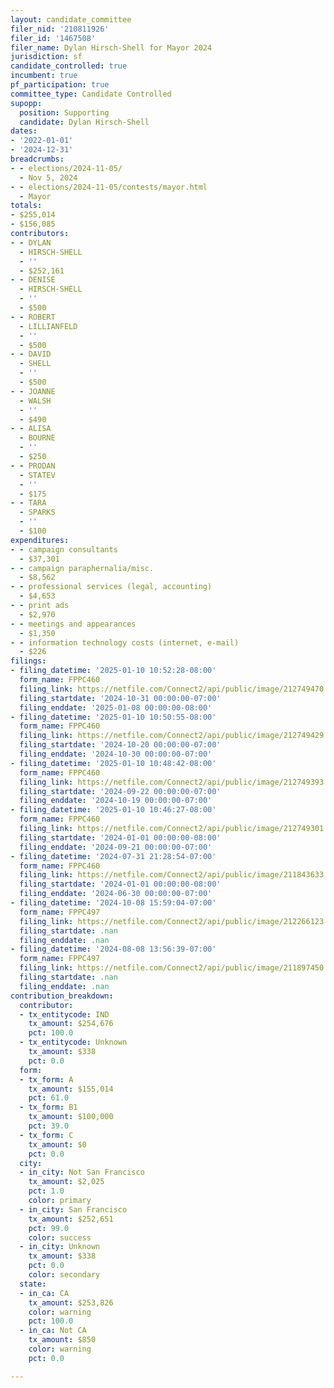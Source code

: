 ```yaml
---
layout: candidate_committee
filer_nid: '210811926'
filer_id: '1467508'
filer_name: Dylan Hirsch-Shell for Mayor 2024
jurisdiction: sf
candidate_controlled: true
incumbent: true
pf_participation: true
committee_type: Candidate Controlled
supopp:
  position: Supporting
  candidate: Dylan Hirsch-Shell
dates:
- '2022-01-01'
- '2024-12-31'
breadcrumbs:
- - elections/2024-11-05/
  - Nov 5, 2024
- - elections/2024-11-05/contests/mayor.html
  - Mayor
totals:
- $255,014
- $156,085
contributors:
- - DYLAN
  - HIRSCH-SHELL
  - ''
  - $252,161
- - DENISE
  - HIRSCH-SHELL
  - ''
  - $500
- - ROBERT
  - LILLIANFELD
  - ''
  - $500
- - DAVID
  - SHELL
  - ''
  - $500
- - JOANNE
  - WALSH
  - ''
  - $490
- - ALISA
  - BOURNE
  - ''
  - $250
- - PRODAN
  - STATEV
  - ''
  - $175
- - TARA
  - SPARKS
  - ''
  - $100
expenditures:
- - campaign consultants
  - $37,301
- - campaign paraphernalia/misc.
  - $8,562
- - professional services (legal, accounting)
  - $4,653
- - print ads
  - $2,970
- - meetings and appearances
  - $1,350
- - information technology costs (internet, e-mail)
  - $226
filings:
- filing_datetime: '2025-01-10 10:52:28-08:00'
  form_name: FPPC460
  filing_link: https://netfile.com/Connect2/api/public/image/212749470
  filing_startdate: '2024-10-31 00:00:00-07:00'
  filing_enddate: '2025-01-08 00:00:00-08:00'
- filing_datetime: '2025-01-10 10:50:55-08:00'
  form_name: FPPC460
  filing_link: https://netfile.com/Connect2/api/public/image/212749429
  filing_startdate: '2024-10-20 00:00:00-07:00'
  filing_enddate: '2024-10-30 00:00:00-07:00'
- filing_datetime: '2025-01-10 10:48:42-08:00'
  form_name: FPPC460
  filing_link: https://netfile.com/Connect2/api/public/image/212749393
  filing_startdate: '2024-09-22 00:00:00-07:00'
  filing_enddate: '2024-10-19 00:00:00-07:00'
- filing_datetime: '2025-01-10 10:46:27-08:00'
  form_name: FPPC460
  filing_link: https://netfile.com/Connect2/api/public/image/212749301
  filing_startdate: '2024-01-01 00:00:00-08:00'
  filing_enddate: '2024-09-21 00:00:00-07:00'
- filing_datetime: '2024-07-31 21:28:54-07:00'
  form_name: FPPC460
  filing_link: https://netfile.com/Connect2/api/public/image/211843633
  filing_startdate: '2024-01-01 00:00:00-08:00'
  filing_enddate: '2024-06-30 00:00:00-07:00'
- filing_datetime: '2024-10-08 15:59:04-07:00'
  form_name: FPPC497
  filing_link: https://netfile.com/Connect2/api/public/image/212266123
  filing_startdate: .nan
  filing_enddate: .nan
- filing_datetime: '2024-08-08 13:56:39-07:00'
  form_name: FPPC497
  filing_link: https://netfile.com/Connect2/api/public/image/211897450
  filing_startdate: .nan
  filing_enddate: .nan
contribution_breakdown:
  contributor:
  - tx_entitycode: IND
    tx_amount: $254,676
    pct: 100.0
  - tx_entitycode: Unknown
    tx_amount: $338
    pct: 0.0
  form:
  - tx_form: A
    tx_amount: $155,014
    pct: 61.0
  - tx_form: B1
    tx_amount: $100,000
    pct: 39.0
  - tx_form: C
    tx_amount: $0
    pct: 0.0
  city:
  - in_city: Not San Francisco
    tx_amount: $2,025
    pct: 1.0
    color: primary
  - in_city: San Francisco
    tx_amount: $252,651
    pct: 99.0
    color: success
  - in_city: Unknown
    tx_amount: $338
    pct: 0.0
    color: secondary
  state:
  - in_ca: CA
    tx_amount: $253,826
    color: warning
    pct: 100.0
  - in_ca: Not CA
    tx_amount: $850
    color: warning
    pct: 0.0

---
```

